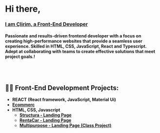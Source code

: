 <h1>Hi there,<br> 
<h3><a href="https://github.com/QlirimElshani">I am Çlirim, a Front-End Developer</a></h3>
<h4>Passionate and results-driven frontend developer with a focus on creating high-performance websites that provide a seamless user experience. Skilled in HTML, CSS, JavaScript, React and Typescript. Adept at collaborating with teams to create effective solutions that meet project goals.!</h4>
<br/>
<br/>
<h2>👨‍💻 Front-End Development Projects:</h2>

  - <b>REACT (React framework, JavaScript, Material Ui)</b><b>
  - [Ecommerc](https://github.com/QlirimElshani/Ecommerc)
- <b>HTML, CSS, Javascript</b>
  - [Structura - Landing Page](https://github.com/QlirimElshani/structura)
  - [RentaCar - Landing Page](https://github.com/QlirimElshani/RentaCar)
  - [Multipurpose - Landing Page (Class Project)](https://github.com/QlirimElshani/Multipurpose---Landing-Page)
<br/>
